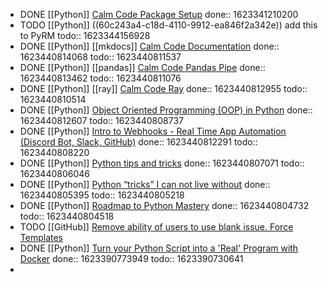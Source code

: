 - DONE [[Python]] [Calm Code Package Setup](https://calmcode.io/setup/introduction.html)
  done:: 1623341210200
- TODO [[Python]] ((60c243a4-c18d-4110-9912-ea846f2a342e)) add this to PyRM
  todo:: 1623344156928
- DONE [[Python]] [[mkdocs]] [Calm Code Documentation](https://calmcode.io/docs/introduction.html)
  done:: 1623440814068
  todo:: 1623440811537
- DONE [[Python]] [[pandas]] [Calm Code Pandas Pipe](https://calmcode.io/pandas-pipe/pipe.html)
  done:: 1623440813462
  todo:: 1623440811076
- DONE [[Python]] [[ray]] [Calm Code Ray](https://calmcode.io/ray/overhead.html)
  done:: 1623440812955
  todo:: 1623440810514
- DONE [[Python]] [Object Oriented Programming (OOP) in Python](https://youtu.be/MikphENIrOo)
  done:: 1623440812607
  todo:: 1623440808737
- DONE [[Python]] [Intro to Webhooks - Real Time App Automation (Discord Bot, Slack, GitHub)](https://youtu.be/c6d7lfvziRY)
  done:: 1623440812291
  todo:: 1623440808220
- DONE [[Python]] [Python tips and tricks](https://github.com/CalebCurry/python-tips/blob/main/python_tips.ipynb)
  done:: 1623440807071
  todo:: 1623440806046
- DONE [[Python]] [Python “tricks” I can not live without](https://levelup.gitconnected.com/python-tricks-i-can-not-live-without-87ae6aff3af8)
  done:: 1623440805395
  todo:: 1623440805218
- DONE [[Python]] [Roadmap to Python Mastery](https://levelup.gitconnected.com/roadmap-to-python-mastery-93e1d24267f0) 
  done:: 1623440804732
  todo:: 1623440804518
- TODO [[GitHub]] [Remove ability of users to use blank issue. Force Templates](https://docs.github.com/en/communities/using-templates-to-encourage-useful-issues-and-pull-requests/configuring-issue-templates-for-your-repository)
- DONE [[Python]] [Turn your Python Script into a 'Real' Program with Docker](https://python.plainenglish.io/turn-your-python-script-into-a-real-program-with-docker-c200e15d5265)
  done:: 1623390773949
  todo:: 1623390730641
-